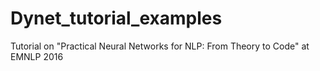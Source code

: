 # Dynet_tutorial_examples
Tutorial on "Practical Neural Networks for NLP: From Theory to Code" at EMNLP 2016
